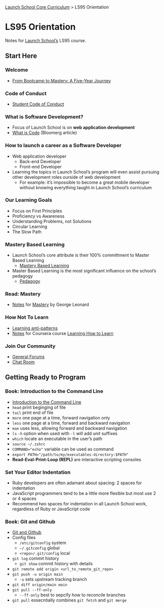 [Launch School Core Curriculum](/README.md) >
LS95 Orientation

# LS95 Orientation

Notes for [Launch School’s](https://launchschool.com) LS95 course.

## Start Here

### Welcome
* [From Bootcamp to Mastery: A Five-Year Journey](https://medium.com/launch-school/from-bootcamp-to-mastery-a-five-year-journey-8b1bce8f2cd)

### Code of Conduct
* [Student Code of Conduct](https://launchschool.com/code_of_conduct)

### What is Software Development?
* Focus of Launch School is on **web application development**
* [What is Code](https://www.bloomberg.com/graphics/2015-paul-ford-what-is-code) (Bloomerg article)

### How to launch a career as a Software Developer
* Web application developer
  * Back-end Developer
  * Front-end Developer
* Learning the topics in Launch School’s program will even assist pursuing other development roles ourside of web development
  *  For example: it’s impossible to become a great mobile developer without knowing everything taught in Launch School’s curriculum

### Our Learning Goals
* Focus on First Principles
* Proficiency vs Awareness
* Understanding Problems, not Solutions
* Circular Learning
* The Slow Path

### Mastery Based Learning
* Launch School’s core attribute is their 100% committment to Master Based Learning
  * [Mastery Based Learning](https://launchschool.com/mastery)
* Master Based Learning is the most significant influence on the school’s pedagogy
  * [Pedagogy](https://launchschool.com/pedagogy)

### Read: Mastery
* [Notes](mastery/mastery_notes.md) for [Mastery](https://www.amazon.com/Mastery-Keys-Success-Long-Term-Fulfillment/dp/0452267560) by George Leonard

### How Not To Learn
* [Learning anti-patterns](https://www.launchschool.com/blog/webinar-learning-to-code-anti-patterns)
* [Notes](learning_how_to_learn/learning_how_to_learn_notes.md) for Coursera course [Learning How to Learn](https://www.coursera.org/learn/learning-how-to-learn)

### Join Our Community
* [General Forums](https://launchschool.com/forum)
* [Chat Room](https://launchschool.com/chat)

## Getting Ready to Program

### Book: Introduction to the Command Line
* [Introduction to the Command Line](https://launchschool.com/books/command_line)
* `head` print beginging of file
* `tail` print end of file
* `more` one page at a time, forward navigation only
* `less` one page at a time, forward and backward navigation
* `man` uses less, allowing forward and backward navigation
* `ls` `-h` option when used with `-l` will add unit suffixes
* `which` locate an executable in the user’s path
* `source ~/.zshrc`
* `COMMAND="echo"` variable can be used as command
* `export PATH="/path/to/my/executables-directory:$PATH"`
* **Read-Eval-Print-Loop (REPL)** are interactive scripting consoles

### Set Your Editor Indentation
* Ruby developers are often adamant about spacing: 2 spaces for indentation
* JavaScript programmers tend to be a little more flexible but most use 2 or 4 spaces
* Recommend two spaces for indentation in all Launch School work, regardless of Ruby or JavaScript code

### Book: Git and Github
* [Git and Github](https://launchschool.com/books/git)
* Config files
  * `/etc/gitconfig` system
  * `~/.gitconfig` global
  * `<repo>/.git/config` local
* `git log` commit history
  * `git show` commit history with details
* `git remote add origin <url_to_remote_git_repo>`
* `git push -u origin main`
  * `-u` sets upstream tracking branch
* `git diff origin/main main`
* `git pull --ff-only`
  * `--ff-only` best to sepcify how to reconcile branches
* `git pull` essecntially combines `git fetch` and `git merge`
